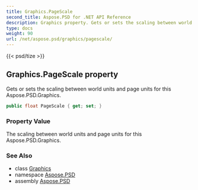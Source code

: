 ```yaml
---
title: Graphics.PageScale
second_title: Aspose.PSD for .NET API Reference
description: Graphics property. Gets or sets the scaling between world units and page units for this Aspose.PSD.Graphics
type: docs
weight: 90
url: /net/aspose.psd/graphics/pagescale/
---
```

{{< psd/tize >}}
## Graphics.PageScale property

Gets or sets the scaling between world units and page units for this Aspose.PSD.Graphics.

```csharp
public float PageScale { get; set; }
```

### Property Value

The scaling between world units and page units for this Aspose.PSD.Graphics.

### See Also

* class [Graphics](../)
* namespace [Aspose.PSD](../../graphics/)
* assembly [Aspose.PSD](../../../)


